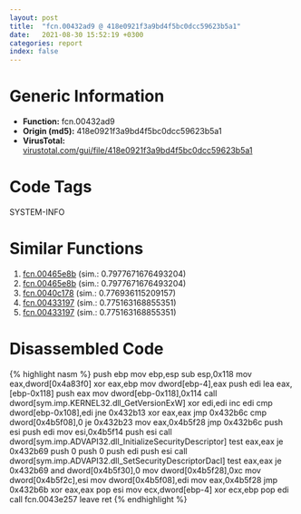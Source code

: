 ```yaml
---
layout: post
title:  "fcn.00432ad9 @ 418e0921f3a9bd4f5bc0dcc59623b5a1"
date:   2021-08-30 15:52:19 +0300
categories: report
index: false
---
```


# Generic Information
- **Function:** fcn.00432ad9
- **Origin (md5):** 418e0921f3a9bd4f5bc0dcc59623b5a1
- **VirusTotal:** [virustotal.com/gui/file/418e0921f3a9bd4f5bc0dcc59623b5a1][virustotal_ref]

# Code Tags
<span class="tag" id="SYSTEM-INFO">SYSTEM-INFO</span>


# Similar Functions

1. [fcn.00465e8b][similar_1_ref] (sim.: 0.7977671676493204)
2. [fcn.00465e8b][similar_2_ref] (sim.: 0.7977671676493204)
3. [fcn.0040c178][similar_3_ref] (sim.: 0.776936115209157)
4. [fcn.00433197][similar_4_ref] (sim.: 0.775163168855351)
5. [fcn.00433197][similar_5_ref] (sim.: 0.775163168855351)


# Disassembled Code

{% highlight nasm %}
push ebp
mov ebp,esp
sub esp,0x118
mov eax,dword[0x4a83f0]
xor eax,ebp
mov dword[ebp-4],eax
push edi
lea eax,[ebp-0x118]
push eax
mov dword[ebp-0x118],0x114
call dword[sym.imp.KERNEL32.dll_GetVersionExW]
xor edi,edi
inc edi
cmp dword[ebp-0x108],edi
jne 0x432b13
xor eax,eax
jmp 0x432b6c
cmp dword[0x4b5f08],0
je 0x432b23
mov eax,0x4b5f28
jmp 0x432b6c
push esi
push edi
mov esi,0x4b5f14
push esi
call dword[sym.imp.ADVAPI32.dll_InitializeSecurityDescriptor]
test eax,eax
je 0x432b69
push 0
push 0
push edi
push esi
call dword[sym.imp.ADVAPI32.dll_SetSecurityDescriptorDacl]
test eax,eax
je 0x432b69
and dword[0x4b5f30],0
mov dword[0x4b5f28],0xc
mov dword[0x4b5f2c],esi
mov dword[0x4b5f08],edi
mov eax,0x4b5f28
jmp 0x432b6b
xor eax,eax
pop esi
mov ecx,dword[ebp-4]
xor ecx,ebp
pop edi
call fcn.0043e257
leave 
ret 
{% endhighlight %}


[similar_1_ref]: /report/fcn.00465e8b@53687e619dcac7d709f306d061d8daeb
[similar_2_ref]: /report/fcn.00465e8b@ba5ec83721de3ca10b3c9583f3b2c6a1
[similar_3_ref]: /report/fcn.0040c178@418e0921f3a9bd4f5bc0dcc59623b5a1
[similar_4_ref]: /report/fcn.00433197@ff219f45286905b4a87327ca719363be
[similar_5_ref]: /report/fcn.00433197@44e1ffcf4e71f4505c09d520fd75f1e4
[virustotal_ref]: https://www.virustotal.com/gui/file/418e0921f3a9bd4f5bc0dcc59623b5a1
